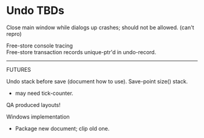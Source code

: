 # Undo TBDs

Close main window while dialogs up crashes; should not be allowed.
(can't repro)

Free-store console tracing  
Free-store transaction records unique-ptr'd in undo-record.  
________
FUTURES

Undo stack before save (document how to use).  Save-point size() stack.
- may need tick-counter.  

QA produced layouts!

Windows implementation  
- Package new document; clip old one.

